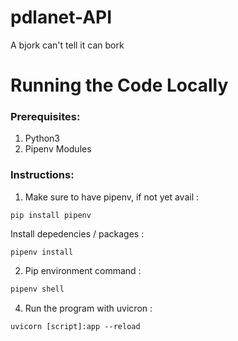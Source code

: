 # pdlanet-API
A bjork can't tell it can bork 

# Running the Code Locally

### Prerequisites:

1. Python3
2. Pipenv Modules

### Instructions:

1. Make sure to have pipenv, if not yet avail :
```
pip install pipenv
```
Install depedencies / packages :
```
pipenv install
```
2. Pip environment command :
```bash
pipenv shell
```
4. Run the program with uvicron :
```
uvicorn [script]:app --reload
```
